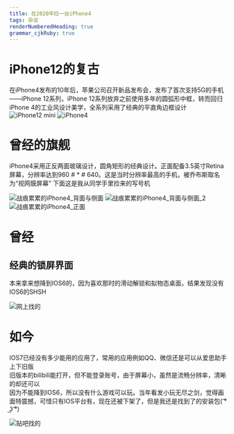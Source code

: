 ```yaml
---
title: 在2020年捡一台iPhone4
tags: 杂谈
renderNumberedHeading: true
grammar_cjkRuby: true
---
```


# iPhone12的复古

在iPhone4发布的10年后，苹果公司召开新品发布会，发布了首次支持5G的手机——iPhone 12系列，iPhone 12系列放弃之前使用多年的圆弧形中框，转而回归iPhone 4的工业风设计美学，全系列采用了经典的平直角边框设计
![iPhone12 mini](https://cdn.jsdelivr.net/gh/hongtonyoo/hongtonyoo.github.io@master/image/_posts/iPhone_12_mini.png)
![iPhone4](https://cdn.jsdelivr.net/gh/hongtonyoo/hongtonyoo.github.io@master/image/_posts/iPhone4_1.jpg)

# 曾经的旗舰

iPhone4采用正反两面玻璃设计，圆角矩形的经典设计。正面配备3.5英寸Retina屏幕，分辨率达到960 # * # 640。这是当时分辨率最高的手机，被乔布斯取名为“视网膜屏幕”
下面这是我从同学手里捡来的写号机 <br/>

![战痕累累的iPhone4_背面与侧面](https://cdn.jsdelivr.net/gh/hongtonyoo/hongtonyoo.github.io@master/image/_posts/iPhone4_2.jpg)
![战痕累累的iPhone4_背面与侧面_2](https://cdn.jsdelivr.net/gh/hongtonyoo/hongtonyoo.github.io@master/image/_posts/iPhone4_3.jpg)
![战痕累累的iPhone4_正面](https://cdn.jsdelivr.net/gh/hongtonyoo/hongtonyoo.github.io@master/image/_posts/iPhone4_4.jpg)

# 曾经

## 经典的锁屏界面

本来拿来想降到IOS6的，因为喜欢那时的滑动解锁和拟物态桌面，结果发现没有IOS6的SHSH <br/>

![网上找的](https://cdn.jsdelivr.net/gh/hongtonyoo/hongtonyoo.github.io@master/image/_posts/IOS6-unlock.jpg)


# 如今

IOS7已经没有多少能用的应用了，常用的应用例如QQ、微信还是可以从爱思助手上下旧版 <br/>
旧版本的bilibili能打开，但不能登录账号，由于屏幕小，虽然是流畅分辨率，清晰的却还可以 <br/>
因为不能降到IOS6，所以没有什么游戏可以玩。当年看发小玩无尽之剑，觉得画面特震撼，可惜只有IOS平台有，现在还被下架了，但是我还是找到了的安装包( ͡° ͜ʖ ͡°) <br/>

![贴吧找的](https://cdn.jsdelivr.net/gh/hongtonyoo/hongtonyoo.github.io@master/image/_posts/Infinity-Blade.jpg)
